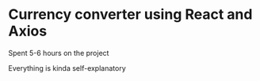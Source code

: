 # Currency converter using React and Axios

Spent 5-6 hours on the project

Everything is kinda self-explanatory
